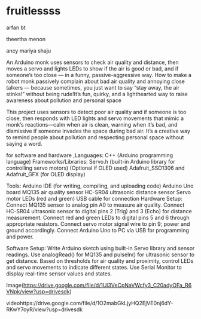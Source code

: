 # fruitlessss

arfan bt

theertha menon

ancy mariya shaju

An Arduino monk uses sensors to check air quality and distance, then moves a servo and lights LEDs to show if the air is good or bad, and if someone’s too close — in a funny, passive-aggressive way.
How to make a robot monk passively complain about bad air quality and annoying close talkers — because sometimes, you just want to say “stay away, the air stinks!” without being rude!It’s fun, quirky, and a lighthearted way to raise awareness about pollution and personal space


This project uses sensors to detect poor air quality and if someone is too close, then responds with LED lights and servo movements that mimic a monk’s reactions—calm when air is clean, warning when it’s bad, and dismissive if someone invades the space during bad air. It’s a creative way to remind people about pollution and respecting personal space without saying a word.


for software and hardware
,Languages:
C++ (Arduino programming language)
Frameworks/Libraries:
Servo.h (built-in Arduino library for controlling servo motors)
(Optional if OLED used) Adafruit_SSD1306 and Adafruit_GFX (for OLED display)



Tools:
Arduino IDE (for writing, compiling, and uploading code)
Arduino Uno board
MQ135 air quality sensor
HC-SR04 ultrasonic distance sensor
Servo motor
LEDs (red and green)
USB cable for connection
Hardware Setup:
Connect MQ135 sensor to analog pin A0 to measure air quality.
Connect HC-SR04 ultrasonic sensor to digital pins 2 (Trig) and 3 (Echo) for distance measurement.
Connect red and green LEDs to digital pins 5 and 6 through appropriate resistors.
Connect servo motor signal wire to pin 9; power and ground accordingly.
Connect Arduino Uno to PC via USB for programming and power.



Software Setup:
Write Arduino sketch using built-in Servo library and sensor readings.
Use analogRead() for MQ135 and pulseIn() for ultrasonic sensor to get distance.
Based on thresholds for air quality and proximity, control LEDs and servo movements to indicate different states.
Use Serial Monitor to display real-time sensor values and states.

Image(https://drive.google.com/file/d/1Ui3VeCpNaVWcfy3_C20adyOFa_R6VNpk/view?usp=drivesdk)

videohttps://drive.google.com/file/d/1O2mabGkLjyHQ2EjVE0nj6dY-RKwY7oyR/view?usp=drivesdk

